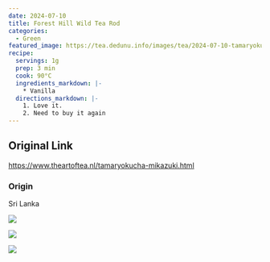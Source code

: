 ```yaml
---
date: 2024-07-10
title: Forest Hill Wild Tea Rod
categories:
  - Green
featured_image: https://tea.dedunu.info/images/tea/2024-07-10-tamaryokucha-mikazuki-1.jpeg
recipe:
  servings: 1g
  prep: 3 min
  cook: 90°C
  ingredients_markdown: |-
    * Vanilla
  directions_markdown: |-
    1. Love it.
    2. Need to buy it again
---
```


## Original Link

<https://www.theartoftea.nl/tamaryokucha-mikazuki.html>

### Origin

Sri Lanka

![](https://tea.dedunu.info/images/tea/2024-07-10-tamaryokucha-mikazuki-2.jpeg)

![](https://tea.dedunu.info/images/tea/2024-07-10-tamaryokucha-mikazuki-3.jpeg)

![](https://tea.dedunu.info/images/tea/2024-07-10-tamaryokucha-mikazuki-4.jpeg)
